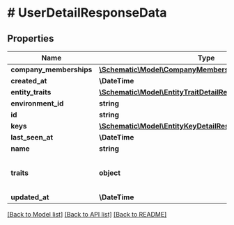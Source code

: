 # # UserDetailResponseData

## Properties

Name | Type | Description | Notes
------------ | ------------- | ------------- | -------------
**company_memberships** | [**\Schematic\Model\CompanyMembershipDetailResponseData[]**](CompanyMembershipDetailResponseData.md) |  |
**created_at** | **\DateTime** |  |
**entity_traits** | [**\Schematic\Model\EntityTraitDetailResponseData[]**](EntityTraitDetailResponseData.md) |  |
**environment_id** | **string** |  |
**id** | **string** |  |
**keys** | [**\Schematic\Model\EntityKeyDetailResponseData[]**](EntityKeyDetailResponseData.md) |  |
**last_seen_at** | **\DateTime** |  | [optional]
**name** | **string** |  |
**traits** | **object** | A map of trait names to trait values | [optional]
**updated_at** | **\DateTime** |  |

[[Back to Model list]](../../README.md#models) [[Back to API list]](../../README.md#endpoints) [[Back to README]](../../README.md)
